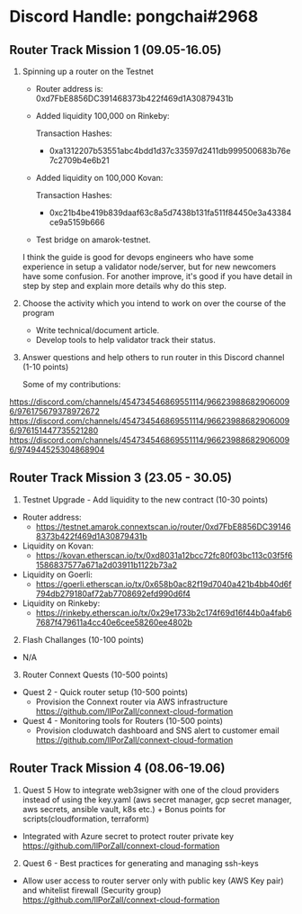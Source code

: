 
# Discord Handle: pongchai#2968
## Router Track Mission 1 (09.05-16.05)

1) Spinning up a router on the Testnet

    - Router address is: 0xd7FbE8856DC391468373b422f469d1A30879431b

    - Added liquidity  100,000 on Rinkeby: 

      Transaction Hashes:    
        - 0xa1312207b53551abc4bdd1d37c33597d2411db999500683b76e7c2709b4e6b21
   
    - Added liquidity on 100,000 Kovan:

        Transaction Hashes:    
        - 0xc21b4be419b839daaf63c8a5d7438b131fa511f84450e3a43384ce9a5159b666
    - Test bridge on amarok-testnet.
    
    I think the guide is good for devops engineers who have some experience in setup a validator node/server, but for new newcomers have some confusion.
    For another improve, it's good if you have detail in step by step and explain more details why do this step.

2) Choose the activity which you intend to work on over the course of the program
    -  Write technical/document article.
    - Develop tools to help validator track their status. 

3) Answer questions and help others to run router in this Discord channel (1-10 points)

    Some of my contributions:
    
https://discord.com/channels/454734546869551114/966239886829060096/976175679378972672
https://discord.com/channels/454734546869551114/966239886829060096/976151447735521280
https://discord.com/channels/454734546869551114/966239886829060096/974944525304868904

## Router Track Mission 3 (23.05 - 30.05)
1) Testnet Upgrade - Add liquidity to the new contract (10-30 points)
  - Router address: 
    - https://testnet.amarok.connextscan.io/router/0xd7FbE8856DC391468373b422f469d1A30879431b
  - Liquidity on Kovan: 
    - https://kovan.etherscan.io/tx/0xd8031a12bcc72fc80f03bc113c03f5f61586837577a671a2d03911b1122b73a2
  - Liquidity on Goerli: 
    - https://goerli.etherscan.io/tx/0x658b0ac82f19d7040a421b4bb40d6f794db279180af72ab7708692efd990d6f4
  - Liquidity on Rinkeby: 
    - https://rinkeby.etherscan.io/tx/0x29e1733b2c174f69d16f44b0a4fab67687f479611a4cc40e6cee58260ee4802b
2) Flash Challanges (10-100 points) 
  - N/A
3) Router Connext Quests (10-500 points)
  - Quest 2 - Quick router setup (10-500 points)
	- Provision the Connext router via AWS infrastructure https://github.com/llPorZall/connext-cloud-formation
  - Quest 4 - Monitoring tools for Routers (10-500 points)
	- Provision cloduwatch dashboard and SNS alert to customer email  https://github.com/llPorZall/connext-cloud-formation

## Router Track Mission 4 (08.06-19.06)
1) Quest 5 How to integrate web3signer with one of the cloud providers instead of using the key.yaml (aws secret manager, gcp secret manager, aws secrets, ansible vault, k8s etc.) + Bonus points for scripts(cloudformation, terraform)
  - Integrated with Azure secret to protect router private key https://github.com/llPorZall/connext-cloud-formation 
2) Quest 6 - Best practices for generating and managing ssh-keys
  - Allow user access to router server only with public key (AWS Key pair) and whitelist firewall (Security group) https://github.com/llPorZall/connext-cloud-formation 
